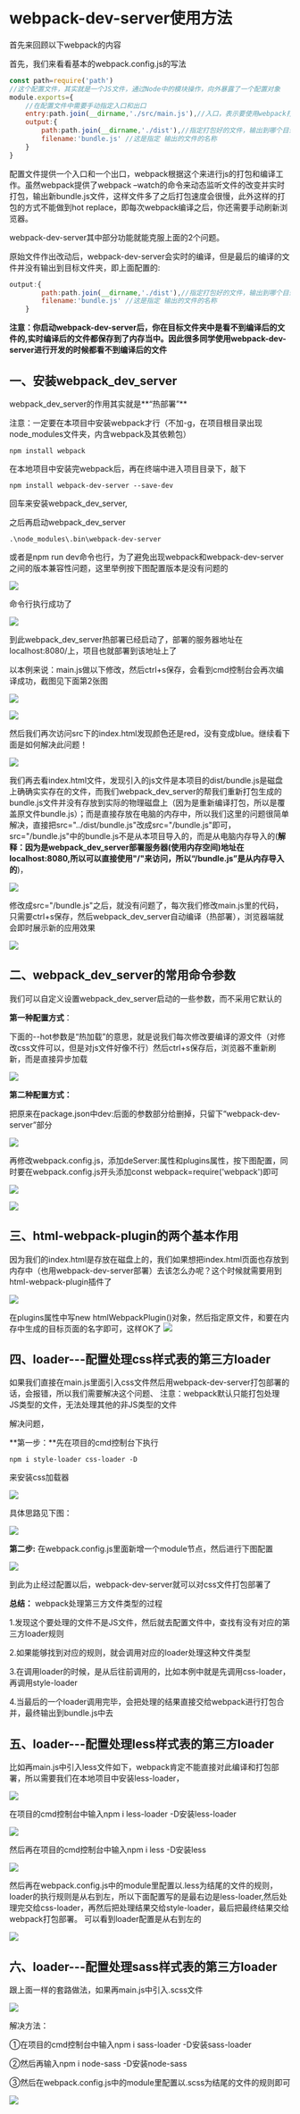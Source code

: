 #   webpack-dev-server使用方法

首先来回顾以下webpack的内容

首先，我们来看看基本的webpack.config.js的写法

```javascript
const path=require('path')
//这个配置文件，其实就是一个JS文件，通过Node中的模块操作，向外暴露了一个配置对象
module.exports={
	//在配置文件中需要手动指定入口和出口
	entry:path.join(__dirname,'./src/main.js'),//入口，表示要使用webpack打包哪个文件
	output:{
		path:path.join(__dirname,'./dist'),//指定打包好的文件，输出到哪个目录中去
		filename:'bundle.js' //这是指定 输出的文件的名称
	}
}
```

配置文件提供一个入口和一个出口，webpack根据这个来进行js的打包和编译工作。虽然webpack提供了webpack –watch的命令来动态监听文件的改变并实时打包，输出新bundle.js文件，这样文件多了之后打包速度会很慢，此外这样的打包的方式不能做到hot replace，即每次webpack编译之后，你还需要手动刷新浏览器。

webpack-dev-server其中部分功能就能克服上面的2个问题。

原始文件作出改动后，webpack-dev-server会实时的编译，但是最后的编译的文件并没有输出到目标文件夹，即上面配置的:

```javascript
output:{
		path:path.join(__dirname,'./dist'),//指定打包好的文件，输出到哪个目录中去
		filename:'bundle.js' //这是指定 输出的文件的名称
	}
```

**注意：你启动webpack-dev-server后，你在目标文件夹中是看不到编译后的文件的,实时编译后的文件都保存到了内存当中。因此很多同学使用webpack-dev-server进行开发的时候都看不到编译后的文件** 



## 一、安装webpack_dev_server

webpack_dev_server的作用其实就是**“热部署”**

注意：一定要在本项目中安装webpack才行（不加-g，在项目根目录出现node_modules文件夹，内含webpack及其依赖包）

```
npm install webpack
```

在本地项目中安装完webpack后，再在终端中进入项目目录下，敲下

```
npm install webpack-dev-server --save-dev
```

回车来安装webpack_dev_server,

之后再启动webpack_dev_server

```
.\node_modules\.bin\webpack-dev-server
```

或者是npm run dev命令也行，为了避免出现webpack和webpack-dev-server之间的版本兼容性问题，这里举例按下图配置版本是没有问题的

![](https://javaalliance.oss-cn-shenzhen.aliyuncs.com/img/20190504213818.png)

命令行执行成功了

![](https://javaalliance.oss-cn-shenzhen.aliyuncs.com/img/20190504213840.png)

到此webpack_dev_server热部署已经启动了，部署的服务器地址在localhost:8080/上，项目也就部署到该地址上了

以本例来说：main.js做以下修改，然后ctrl+s保存，会看到cmd控制台会再次编译成功，截图见下面第2张图

![](https://javaalliance.oss-cn-shenzhen.aliyuncs.com/img/20190504213939.png)

![](https://javaalliance.oss-cn-shenzhen.aliyuncs.com/img/20190504213956.png)

然后我们再次访问src下的index.html发现颜色还是red，没有变成blue。继续看下面是如何解决此问题！

![](https://javaalliance.oss-cn-shenzhen.aliyuncs.com/img/20190504214013.png)

我们再去看index.html文件，发现引入的js文件是本项目的dist/bundle.js是磁盘上确确实实存在的文件，而我们webpack_dev_server的帮我们重新打包生成的bundle.js文件并没有存放到实际的物理磁盘上（因为是重新编译打包，所以是覆盖原文件bundle.js）；而是直接存放在电脑的内存中，所以我们这里的问题很简单解决，直接把src="../dist/bundle.js"改成src="/bundle.js"即可，src="/bundle.js"中的bundle.js不是从本项目导入的，而是从电脑内存导入的(**解释：因为是webpack_dev_server部署服务器(使用内存空间)地址在localhost:8080,所以可以直接使用"/"来访问，所以“/bundle.js”是从内存导入的**)，

![](https://javaalliance.oss-cn-shenzhen.aliyuncs.com/img/20190504214039.png)

修改成src="/bundle.js"之后，就没有问题了，每次我们修改main.js里的代码，只需要ctrl+s保存，然后webpack_dev_server自动编译（热部署），浏览器端就会即时展示新的应用效果

![](https://javaalliance.oss-cn-shenzhen.aliyuncs.com/img/20190504214057.png)



## 二、webpack_dev_server的常用命令参数

我们可以自定义设置webpack_dev_server启动的一些参数，而不采用它默认的

**第一种配置方式**：

下面的--hot参数是“热加载”的意思，就是说我们每次修改要编译的源文件（对修改css文件可以，但是对js文件好像不行）然后ctrl+s保存后，浏览器不重新刷新，而是直接异步加载

![](https://javaalliance.oss-cn-shenzhen.aliyuncs.com/img/20190504214113.png)



**第二种配置方式：**

把原来在package.json中dev:后面的参数部分给删掉，只留下“webpack-dev-server”部分

![](https://javaalliance.oss-cn-shenzhen.aliyuncs.com/img/20190504214135.png)

再修改webpack.config.js，添加deServer:属性和plugins属性，按下图配置，同时要在webpack.config.js开头添加const webpack=require('webpack')即可
  
  ![](https://javaalliance.oss-cn-shenzhen.aliyuncs.com/img/20190504214152.png)

 ![](https://javaalliance.oss-cn-shenzhen.aliyuncs.com/img/20190504214210.png)



## 三、html-webpack-plugin的两个基本作用

因为我们的index.html是存放在磁盘上的，我们如果想把index.html页面也存放到内存中（也用webpack-dev-server部署）去该怎么办呢？这个时候就需要用到html-webpack-plugin插件了

![](https://javaalliance.oss-cn-shenzhen.aliyuncs.com/img/20190504214228.png)

在plugins属性中写new htmlWebpackPlugin()对象，然后指定原文件，和要在内存中生成的目标页面的名字即可，这样OK了
![](https://javaalliance.oss-cn-shenzhen.aliyuncs.com/img/20190504214244.png)



## 四、loader---配置处理css样式表的第三方loader

如果我们直接在main.js里面引入css文件然后用webpack-dev-server打包部署的话，会报错，所以我们需要解决这个问题、    注意：webpack默认只能打包处理 JS类型的文件，无法处理其他的非JS类型的文件

解决问题，

**第一步：**先在项目的cmd控制台下执行

```
npm i style-loader css-loader -D
```

来安装css加载器

![](https://javaalliance.oss-cn-shenzhen.aliyuncs.com/img/20190504214316.png)

具体思路见下图：

![](https://javaalliance.oss-cn-shenzhen.aliyuncs.com/img/20190504214332.png)



**第二步:** 在webpack.config.js里面新增一个module节点，然后进行下图配置

![](https://javaalliance.oss-cn-shenzhen.aliyuncs.com/img/20190504214350.png)

到此为止经过配置以后，webpack-dev-server就可以对css文件打包部署了

**总结：** webpack处理第三方文件类型的过程

1.发现这个要处理的文件不是JS文件，然后就去配置文件中，查找有没有对应的第三方loader规则

2.如果能够找到对应的规则，就会调用对应的loader处理这种文件类型

3.在调用loader的时候，是从后往前调用的，比如本例中就是先调用css-loader，再调用style-loader

4.当最后的一个loader调用完毕，会把处理的结果直接交给webpack进行打包合并，最终输出到bundle.js中去



## 五、loader---配置处理less样式表的第三方loader

比如再main.js中引入less文件如下，webpack肯定不能直接对此编译和打包部署，所以需要我们在本地项目中安装less-loader，

![](https://javaalliance.oss-cn-shenzhen.aliyuncs.com/img/20190504214408.png)

在项目的cmd控制台中输入npm i less-loader -D安装less-loader

![](https://javaalliance.oss-cn-shenzhen.aliyuncs.com/img/20190504214425.png)

然后再在项目的cmd控制台中输入npm i less -D安装less

![](https://javaalliance.oss-cn-shenzhen.aliyuncs.com/img/20190504214441.png)

然后再在webpack.config.js中的module里配置以.less为结尾的文件的规则，loader的执行规则是从右到左，所以下面配置写的是最右边是less-loader,然后处理完交给css-loader，再然后把处理结果交给style-loader，最后把最终结果交给webpack打包部署。 可以看到loader配置是从右到左的

![](https://javaalliance.oss-cn-shenzhen.aliyuncs.com/img/20190504214512.png)



##  六、loader---配置处理sass样式表的第三方loader

跟上面一样的套路做法，如果再main.js中引入.scss文件

![](https://javaalliance.oss-cn-shenzhen.aliyuncs.com/img/20190504214527.png)

解决方法：

①在项目的cmd控制台中输入npm i sass-loader -D安装sass-loader

②然后再输入npm i node-sass -D安装node-sass

③然后在webpack.config.js中的module里配置以.scss为结尾的文件的规则即可

![](https://javaalliance.oss-cn-shenzhen.aliyuncs.com/img/20190504214545.png)
